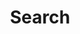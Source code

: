---
title: "Search" # in any language you want
layout: "search" # necessary for search
# url: "/archive"
# description: "Description for Search"
summary: "search"
---